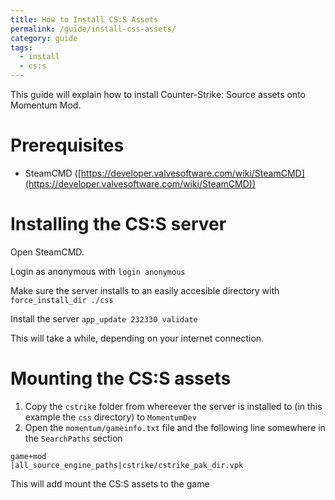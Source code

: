 ```yaml
---
title: How to Install CS:S Assets
permalink: /guide/install-css-assets/
category: guide
tags:
  - install
  - cs:s
---
```


This guide will explain how to install Counter-Strike: Source assets onto Momentum Mod.

# Prerequisites
- SteamCMD ([https://developer.valvesoftware.com/wiki/SteamCMD](https://developer.valvesoftware.com/wiki/SteamCMD))

# Installing the CS:S server
Open SteamCMD.

Login as anonymous with
```login anonymous```

Make sure the server installs to an easily accesible directory with
```force_install_dir ./css```

Install the server
```app_update 232330 validate```

This will take a while, depending on your internet connection.

# Mounting the CS:S assets
1. Copy the `cstrike` folder from whereever the server is installed to (in this example the `css` directory) to `MomentumDev`
2. Open the `momentum/gameinfo.txt` file and the following line somewhere in the `SearchPaths` section

```game+mod                            |all_source_engine_paths|cstrike/cstrike_pak_dir.vpk```

This will add mount the CS:S assets to the game
